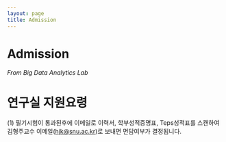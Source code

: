 ```yaml
---
layout: page
title: Admission
---
```


# Admission

_From Big Data Analytics Lab_

# 연구실 지원요령

(1) 필기시험이 통과된후에 이메일로 이력서, 학부성적증명표, Teps성적표를 스캔하여 김형주교수 이메일(hjk@snu.ac.kr)로 보내면 면담여부가 결정됩니다.
